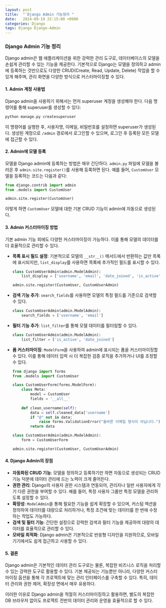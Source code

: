 ```yaml
---
layout: post
title:  "`Django Admin 기능정리 "
date:   2024-09-19 22:15:00 +0900
categories: Django
tags: Django Django-Admin
---
```


### Django Admin 기능 정리

Django admin은 웹 애플리케이션을 위한 강력한 관리 도구로, 데이터베이스의 모델을 손쉽게 관리할 수 있는 기능을 제공한다. 기본적으로 Django는 모델을 정의하고 admin에 등록하는 것만으로도 다양한 CRUD(Create, Read, Update, Delete) 작업을 할 수 있게 해주며, 관리 화면을 다양한 방식으로 커스터마이징할 수 있다.

#### 1. **Admin 계정 사용법**

Django admin을 사용하기 위해서는 먼저 superuser 계정을 생성해야 한다. 다음 명령어를 통해 superuser를 생성할 수 있다:

```bash
python manage.py createsuperuser
```

이 명령어를 실행한 후, 사용자명, 이메일, 비밀번호를 설정하면 superuser가 생성된다. 생성된 계정으로 `/admin` 경로에서 로그인할 수 있으며, 로그인 후 등록된 모든 모델에 접근할 수 있다.

#### 2. **Admin에 모델 등록**

모델을 Django admin에 등록하는 방법은 매우 간단하다. `admin.py` 파일에 모델을 불러온 후 `admin.site.register()`를 사용해 등록하면 된다. 예를 들어, `CustomUser` 모델을 등록하는 코드는 다음과 같다:

```python
from django.contrib import admin
from .models import CustomUser

admin.site.register(CustomUser)
```

이렇게 하면 `CustomUser` 모델에 대한 기본 CRUD 기능이 admin에 자동으로 생성된다.

#### 3. **Admin 커스터마이징 방법**

기본 admin 기능 외에도 다양한 커스터마이징이 가능하다. 이를 통해 모델의 데이터를 더 효율적으로 관리할 수 있다.

- **목록 표시 필드 설정**: 기본적으로 모델의 `__str__()` 메서드에서 반환하는 값만 목록에 표시되지만, `list_display`를 사용하면 목록에 추가적인 필드를 표시할 수 있다.

  ```python
  class CustomUserAdmin(admin.ModelAdmin):
      list_display = ['username', 'email', 'date_joined', 'is_active']
  
  admin.site.register(CustomUser, CustomUserAdmin)
  ```

- **검색 기능 추가**: `search_fields`를 사용하면 모델의 특정 필드를 기준으로 검색할 수 있다.

  ```python
  class CustomUserAdmin(admin.ModelAdmin):
      search_fields = ['username', 'email']
  ```

- **필터 기능 추가**: `list_filter`를 통해 모델 데이터를 필터링할 수 있다.

  ```python
  class CustomUserAdmin(admin.ModelAdmin):
      list_filter = ['is_active', 'date_joined']
  ```

- **폼 커스터마이징**: `ModelForm`을 사용하여 admin에 표시되는 폼을 커스터마이징할 수 있다. 이를 통해 데이터 입력 시 더 복잡한 검증 로직을 추가하거나 UI를 조정할 수 있다.

  ```python
  from django import forms
  from .models import CustomUser
  
  class CustomUserForm(forms.ModelForm):
      class Meta:
          model = CustomUser
          fields = '__all__'
      
      def clean_username(self):
          data = self.cleaned_data['username']
          if "@" not in data:
              raise forms.ValidationError("올바른 이메일 형식이 아닙니다.")
          return data
  
  class CustomUserAdmin(admin.ModelAdmin):
      form = CustomUserForm
  
  admin.site.register(CustomUser, CustomUserAdmin)
  ```

#### 4. **Django Admin의 장점**

- **자동화된 CRUD 기능**: 모델을 정의하고 등록하기만 하면 자동으로 생성되는 CRUD 기능 덕분에 데이터 관리에 드는 노력이 크게 줄어든다.
- **권한 관리**: Django의 사용자 권한 시스템과 연동되어, 관리자나 일반 사용자에게 각기 다른 권한을 부여할 수 있다. 예를 들어, 특정 사용자 그룹만 특정 모델을 관리하도록 설정할 수 있다.
- **확장성**: `ModelAdmin`을 통해 필요한 기능을 쉽게 확장할 수 있으며, 커스텀 액션을 정의하여 데이터를 대량으로 처리하거나, 특정 조건에 맞는 데이터를 한 번에 수정하는 작업도 가능하다.
- **검색 및 필터 기능**: 간단한 설정으로 강력한 검색과 필터 기능을 제공하여 대량의 데이터를 효율적으로 관리할 수 있다.
- **모바일 최적화**: Django admin은 기본적으로 반응형 디자인을 지원하므로, 모바일 기기에서도 쉽게 접근하고 사용할 수 있다.

#### 5. **결론**

Django admin은 기본적인 데이터 관리 도구로는 물론, 복잡한 비즈니스 로직을 처리할 수 있는 강력한 도구로 활용할 수 있다. 기본 제공되는 기능뿐만 아니라, 다양한 커스터마이징 옵션을 통해 각 프로젝트에 맞는 관리 인터페이스를 구축할 수 있다. 특히, 데이터 관리와 권한 제어, 확장성 면에서 매우 유용하다.

이러한 이유로 Django admin을 적절히 커스터마이징하고 활용하면, 별도의 복잡한 DB 브라우저 없이도 프로젝트 전반의 데이터 관리와 운영을 효율적으로 할 수 있다.